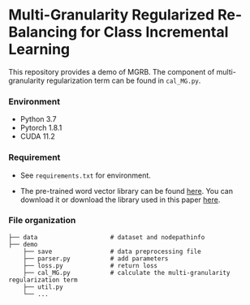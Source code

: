# Multi-Granularity Regularized Re-Balancing for Class Incremental Learning

This repository provides a demo of MGRB.  The component of multi-granularity regularization term can be found in `cal_MG.py`. 

### Environment

- Python 3.7
- Pytorch 1.8.1
- CUDA 11.2



### Requirement

+ See `requirements.txt` for environment.

+ The pre-trained word vector library can be found [here](https://code.google.com/archive/p/word2vec/). You can download it or download the library used in this paper [here](https://drive.google.com/file/d/1xZEbpkDXZF_rlH9hBIq-WE_RQ5sNg3hp/view?usp=sharing).



### File organization

```
├── data                    # dataset and nodepathinfo
├── demo
    ├── save                # data preprocessing file
    ├── parser.py           # add parameters
    ├── loss.py             # return loss
    ├── cal_MG.py           # calculate the multi-granularity regularization term
    ├── util.py             
    └── ...
```